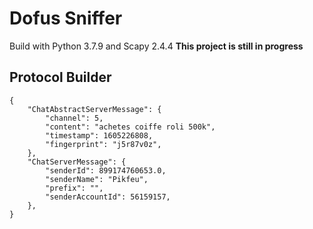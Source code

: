# Dofus Sniffer
Build with Python 3.7.9 and Scapy 2.4.4
**This project is still in progress**

## Protocol Builder

```
{
    "ChatAbstractServerMessage": {
        "channel": 5,
        "content": "achetes coiffe roli 500k",
        "timestamp": 1605226808,
        "fingerprint": "j5r87v0z",
    },
    "ChatServerMessage": {
        "senderId": 899174760653.0,
        "senderName": "Pikfeu",
        "prefix": "",
        "senderAccountId": 56159157,
    },
}
```